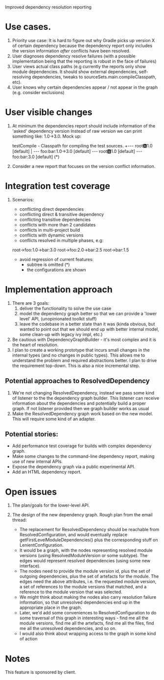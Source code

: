 Improved dependency resolution reporting

# Use cases.

1. Priority use case: It is hard to figure out why Gradle picks up version X of certain dependency because the dependency report
    only includes the version information *after* conflicts have been resolved.
2. User diagnoses dependency resolve failures
    (with a possible implementation being that the reporting is robust in the face of failures)
3. User views actual class paths
    (e.g currently the reports only show module dependencies.
    It should show external dependencies, self-resolving dependencies, tweaks to sourceSets.main.compileClasspath, etc).
4. User knows why certain dependencies appear / not appear in the graph (e.g. consider exclusions)

# User visible changes

1. At minimum the dependencies report should include information of the 'asked' dependency version
Instead of raw version we can print something like: 1.0->3.0. Mock up:

    testCompile - Classpath for compiling the test sources.
    +--- root:a:1.0 [default]
    |    \--- foo:bar:1.0->3.0 [default]
    \--- root:b:1.0 [default]
         \--- foo:bar:3.0 [default] (*)

2. Consider a new report that focuses on the version conflict information.

# Integration test coverage

1. Scenarios:

    * conflicting direct dependencies
    * conflicting direct & transitive dependency
    * conflicting transitive dependencies
    * conflicts with more than 2 candidates
    * conflicts in multi-project build
    * conflicts with dynamic versions
    * conflicts resolved in multiple phases, e.g:

    root->foo:1.0->bar:3.0
    root->foo:2.0->bar:2.5
    root->bar:1.5

    * avoid regression of current features:
        * subtree is omitted (*)
        * the configurations are shown

# Implementation approach

1. There are 3 goals:
    1. deliver the functionality to solve the use case
    2. model the dependency graph better so that we can provide a 'lower level' API, (unopinionated toolkit stuff)
    3. leave the codebase in a better state than it was
        (kinda obvious, but wanted to point out that we should end up with better internal model, some clean-up with legacy ivy impl, etc.)
2. Be cautious with DependencyGraphBuilder - it's most complex and it is the heart of resolution.
3. I plan to create a working prototype that incurs small changes in the internal types (and no changes in public types).
    This allows me to understand the problem and required abstractions better. I plan to drive the requirement top-down.
    This is also a nice incremental step.

## Potential approaches to ResolvedDependency

1. We're not changing ResolvedDependency, instead we pass some kind of listener to the the dependency graph builder.
     This listener can receive information about the dependencies and potentially build a proper graph.
     If not listener provided then we graph builder works as usual
2. Make the ResolvedDependency graph work based on the new model. This will require some kind of an adapter.

## Potential stories:

* Add performance test coverage for builds with complex dependency graph.
* Make some changes to the command-line dependency report, making use of new internal APIs.
* Expose the dependency graph via a public experimental API.
* Add an HTML dependency report.

# Open issues

1. The plan/goals for the lower-level API.
2. The design of the new dependency graph. Rough plan from the email thread:

     - The replacement for ResolvedDependency should be reachable from ResolvedConfiguration, and would eventually replace getFirstLevelModuleDependencies() plus the corresponding stuff on LenientConfiguration.
     - It would be a graph, with the nodes representing resolved module versions (using ResolvedModuleVersion or some subtype). The edges would represent resolved dependencies (using some new interface).
     - The nodes need to provide the module version id, plus the set of outgoing dependencies, plus the set of artefacts for the module. The edges need the above attributes, i.e. the requested module version, a set of references to the module versions that matched, and a reference to the module version that was selected.
     - We might think about making the nodes also carry resolution failure information, so that unresolved dependencies end up in the appropriate place in the graph.
     - Later, we'd add some conveniences to ResolvedConfiguration to do some traversal of this graph in interesting ways - find me all the module versions, find me all the artefacts, find me all the files, find me all the unresolved dependencies, and so on.
     - I would also think about wrapping access to the graph in some kind of action

# Notes

This feature is sponsored by client.
